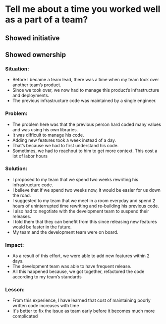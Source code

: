 # Tell me about a time you worked well as a part of a team?

## Showed initiative
## Showed ownership

### Situation: 
- Before I became a team lead, there was a time when my team took over another team’s product. 
- Since we took over, we now had to manage this product’s infrastructure and deployments. 
- The previous infrastructure code was maintained by a single engineer.  

### Problem:
- The problem here was that the previous person hard coded many values and was using his own libraries. 
- It was difficult to manage his code. 
- Adding new features took a week instead of a day.
- That’s because we had to first understand his code.
- Sometimes, we had to reachout to him to get more context. This cost a lot of labor hours

### Solution:
- I proposed to my team that we spend two weeks rewriting his infrastructure code. 
- I believe that if we spend two weeks now, it would be easier for us down the road. 
- I suggested to my team that we meet in a room everyday and spend 2 hours of uninterrupted time rewriting and re-building his previous code. 
- I also had to negotiate with the development team to suspend their releases. 
- I told them that they can benefit from this since releasing new features would be faster in the future. 
- My team and the development team were on board.

### Impact:
- As a result of this effort, we were able to add new features within 2 days. 
- The development team was able to have frequent release. 
- All this happened because, we got together, refactored the code according to my team’s standards

### Lesson:
- From this experience, I have learned that cost of maintaining poorly written code increases with time
- It's better to fix the issue as team early before it becomes much more complicated
